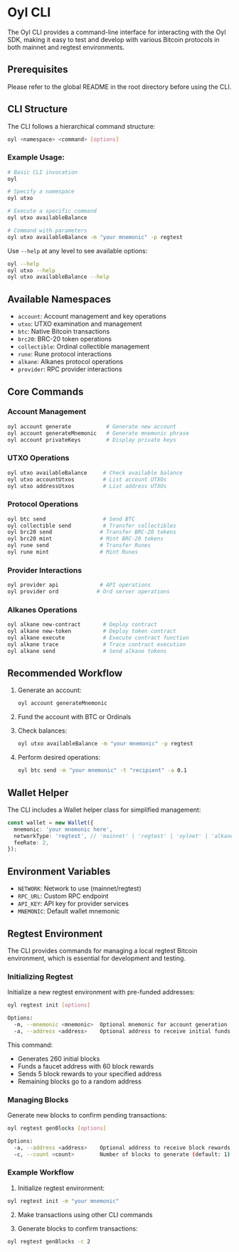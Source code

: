# Oyl CLI

The Oyl CLI provides a command-line interface for interacting with the Oyl SDK, making it easy to test and develop with various Bitcoin protocols in both mainnet and regtest environments.

## Prerequisites

Please refer to the global README in the root directory before using the CLI.

## CLI Structure

The CLI follows a hierarchical command structure:

```bash
oyl <namespace> <command> [options]
```

### Example Usage:

```bash
# Basic CLI invocation
oyl

# Specify a namespace
oyl utxo

# Execute a specific command
oyl utxo availableBalance

# Command with parameters
oyl utxo availableBalance -m "your mnemonic" -p regtest
```

Use `--help` at any level to see available options:

```bash
oyl --help
oyl utxo --help
oyl utxo availableBalance --help
```

## Available Namespaces

- `account`: Account management and key operations
- `utxo`: UTXO examination and management
- `btc`: Native Bitcoin transactions
- `brc20`: BRC-20 token operations
- `collectible`: Ordinal collectible management
- `rune`: Rune protocol interactions
- `alkane`: Alkanes protocol operations
- `provider`: RPC provider interactions

## Core Commands

### Account Management

```bash
oyl account generate           # Generate new account
oyl account generateMnemonic   # Generate mnemonic phrase
oyl account privateKeys        # Display private keys
```

### UTXO Operations

```bash
oyl utxo availableBalance     # Check available balance
oyl utxo accountUtxos         # List account UTXOs
oyl utxo addressUtxos         # List address UTXOs
```

### Protocol Operations

```bash
oyl btc send                  # Send BTC
oyl collectible send          # Transfer collectibles
oyl brc20 send               # Transfer BRC-20 tokens
oyl brc20 mint               # Mint BRC-20 tokens
oyl rune send                # Transfer Runes
oyl rune mint                # Mint Runes
```

### Provider Interactions

```bash
oyl provider api             # API operations
oyl provider ord            # Ord server operations
```

### Alkanes Operations

```bash
oyl alkane new-contract       # Deploy contract
oyl alkane new-token          # Deploy token contract
oyl alkane execute            # Execute contract function
oyl alkane trace              # Trace contract execution
oyl alkane send               # Send alkane tokens
```

## Recommended Workflow

1. Generate an account:

   ```bash
   oyl account generateMnemonic
   ```

2. Fund the account with BTC or Ordinals

3. Check balances:

   ```bash
   oyl utxo availableBalance -m "your mnemonic" -p regtest
   ```

4. Perform desired operations:
   ```bash
   oyl btc send -m "your mnemonic" -t "recipient" -a 0.1
   ```

## Wallet Helper

The CLI includes a Wallet helper class for simplified management:

```typescript
const wallet = new Wallet({
  mnemonic: 'your mnemonic here',
  networkType: 'regtest', // 'mainnet' | 'regtest' | 'oylnet' | 'alkanes'
  feeRate: 2,
});
```

## Environment Variables

- `NETWORK`: Network to use (mainnet/regtest)
- `RPC_URL`: Custom RPC endpoint
- `API_KEY`: API key for provider services
- `MNEMONIC`: Default wallet mnemonic

## Regtest Environment

The CLI provides commands for managing a local regtest Bitcoin environment, which is essential for development and testing.

### Initializing Regtest

Initialize a new regtest environment with pre-funded addresses:

```bash
oyl regtest init [options]

Options:
  -m, --mnemonic <mnemonic>  Optional mnemonic for account generation
  -a, --address <address>    Optional address to receive initial funds
```

This command:

- Generates 260 initial blocks
- Funds a faucet address with 60 block rewards
- Sends 5 block rewards to your specified address
- Remaining blocks go to a random address

### Managing Blocks

Generate new blocks to confirm pending transactions:

```bash
oyl regtest genBlocks [options]

Options:
  -a, --address <address>    Optional address to receive block rewards
  -c, --count <count>        Number of blocks to generate (default: 1)
```

### Example Workflow

1. Initialize regtest environment:

```bash
oyl regtest init -m "your mnemonic"
```

2. Make transactions using other CLI commands

3. Generate blocks to confirm transactions:

```bash
oyl regtest genBlocks -c 2
```
